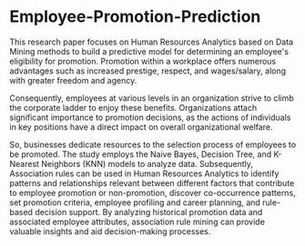 # Employee-Promotion-Prediction

This research paper focuses on Human Resources Analytics based on Data Mining methods to build a predictive model for determining an employee's eligibility for promotion. Promotion within a workplace offers numerous advantages such as increased prestige, respect, and wages/salary, along with greater freedom and agency.

Consequently, employees at various levels in an organization strive to climb the corporate ladder to enjoy these benefits. Organizations attach significant importance to promotion decisions, as the actions of individuals in key positions have a direct impact on overall organizational welfare.

So, businesses dedicate resources to the selection process of employees to be promoted. The study employs the Naive Bayes, Decision Tree, and K-Nearest Neighbors (KNN) models to analyze data. Subsequently, Association rules can be used in Human Resources Analytics to identify patterns and relationships relevant between different factors that contribute to employee promotion or non-promotion, discover co-occurrence patterns, set promotion criteria, employee profiling and career planning, and rule-based decision support. By analyzing historical promotion data and associated employee attributes, association rule mining can provide valuable insights and aid decision-making processes.
